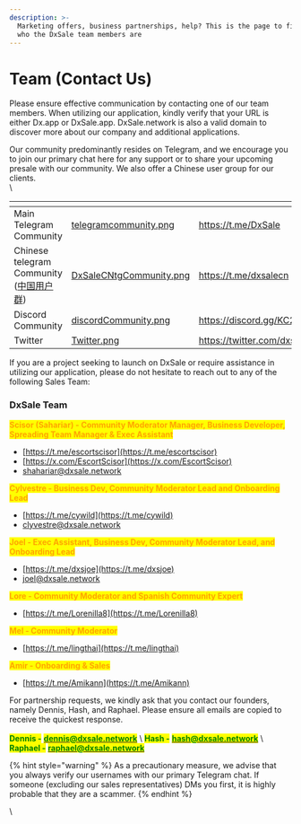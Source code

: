 ```yaml
---
description: >-
  Marketing offers, business partnerships, help? This is the page to find out
  who the DxSale team members are
---
```


# Team (Contact Us)

Please ensure effective communication by contacting one of our team members. When utilizing our application, kindly verify that your URL is either Dx.app or DxSale.app. DxSale.network is also a valid domain to discover more about our company and additional applications.

Our community predominantly resides on Telegram, and we encourage you to join our primary chat here for any support or to share your upcoming presale with our community. We also offer a Chinese user group for our clients.\
\


<table data-view="cards"><thead><tr><th></th><th data-hidden data-card-cover data-type="files"></th><th data-hidden data-card-target data-type="content-ref"></th></tr></thead><tbody><tr><td>Main Telegram Community</td><td><a href="../.gitbook/assets/telegramcommunity.png">telegramcommunity.png</a></td><td><a href="https://t.me/DxSale">https://t.me/DxSale</a></td></tr><tr><td>Chinese telegram Community (<a href="https://t.me/dxsalecn">中国用户群</a>)</td><td><a href="../.gitbook/assets/DxSaleCNtgCommunity.png">DxSaleCNtgCommunity.png</a></td><td><a href="https://t.me/dxsalecn">https://t.me/dxsalecn</a></td></tr><tr><td>Discord Community</td><td><a href="../.gitbook/assets/discordCommunity.png">discordCommunity.png</a></td><td><a href="https://discord.gg/KC2CFhFzQ6">https://discord.gg/KC2CFhFzQ6</a></td></tr><tr><td>Twitter</td><td><a href="../.gitbook/assets/Twitter.png">Twitter.png</a></td><td><a href="https://twitter.com/dxsale">https://twitter.com/dxsale</a></td></tr></tbody></table>

If you are a project seeking to launch on DxSale or require assistance in utilizing our application, please do not hesitate to reach out to any of the following Sales Team:&#x20;



### DxSale Team



<mark style="color:orange;">**Scisor (Sahariar) - Community Moderator Manager, Business Developer, Spreading Team Manager & Exec Assistant**</mark>

* [https://t.me/escortscisor](https://t.me/escortscisor)
* [https://x.com/EscortScisor](https://x.com/EscortScisor)
* shahariar@dxsale.network





<mark style="color:orange;">**Cylvestre - Business Dev, Community Moderator Lead and Onboarding Lead**</mark>

* [https://t.me/cywild](https://t.me/cywild)
* clyvestre@dxsale.network



<mark style="color:orange;">**Joel - Exec Assistant, Business Dev, Community Moderator Lead, and Onboarding Lead**</mark>

* [https://t.me/dxsjoe](https://t.me/dxsjoe)
* joel@dxsale.network



<mark style="color:orange;">**Lore - Community Moderator and Spanish Community Expert**</mark>

* [https://t.me/Lorenilla8](https://t.me/Lorenilla8)

<mark style="color:orange;">**Mel - Community Moderator**</mark>

* [https://t.me/lingthai](https://t.me/lingthai)



<mark style="color:orange;">**Amir - Onboarding & Sales**</mark>

* [https://t.me/Amikann](https://t.me/Amikann)





For partnership requests, we kindly ask that you contact our founders, namely Dennis, Hash, and Raphael. Please ensure all emails are copied to receive the quickest response. \
\
<mark style="color:green;">**Dennis -**</mark> [<mark style="color:green;">**dennis@dxsale.network**</mark>](mailto:dennis@dxsale.network) \ <mark style="color:green;">**Hash -**</mark> [<mark style="color:green;">**hash@dxsale.network**</mark>](mailto:hash@dxsale.network) \ <mark style="color:green;">**Raphael -**</mark> [<mark style="color:green;">**raphael@dxsale.network**</mark>](mailto:raphael@dxsale.network)

{% hint style="warning" %}
As a precautionary measure, we advise that you always verify our usernames with our primary Telegram chat. If someone (excluding our sales representatives) DMs you first, it is highly probable that they are a scammer.
{% endhint %}





\
